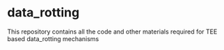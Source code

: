 # data_rotting
This repository contains all the code and other materials required for TEE based data_rotting mechanisms
